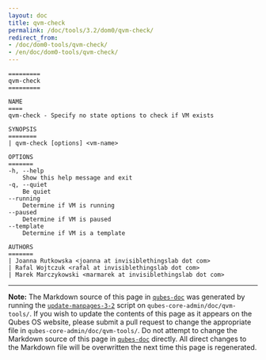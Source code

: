 ```yaml
---
layout: doc
title: qvm-check
permalink: /doc/tools/3.2/dom0/qvm-check/
redirect_from:
- /doc/dom0-tools/qvm-check/
- /en/doc/dom0-tools/qvm-check/
---
```


```
=========
qvm-check
=========

NAME
====
qvm-check - Specify no state options to check if VM exists

SYNOPSIS
========
| qvm-check [options] <vm-name>

OPTIONS
=======
-h, --help
    Show this help message and exit
-q, --quiet
    Be quiet
--running
    Determine if VM is running
--paused
    Determine if VM is paused
--template
    Determine if VM is a template

AUTHORS
=======
| Joanna Rutkowska <joanna at invisiblethingslab dot com>
| Rafal Wojtczuk <rafal at invisiblethingslab dot com>
| Marek Marczykowski <marmarek at invisiblethingslab dot com>
```

-----

**Note:** The Markdown source of this page in [`qubes-doc`] was generated by running the [`update-manpages-3-2`] script on `qubes-core-admin/doc/qvm-tools/`.
If you wish to update the contents of this page as it appears on the Qubes OS website, please submit a pull request to change the appropriate file in `qubes-core-admin/doc/qvm-tools/`.
Do not attempt to change the Markdown source of this page in [`qubes-doc`] directly.
All direct changes to the Markdown file will be overwritten the next time this page is regenerated.

[`qubes-doc`]: https://github.com/QubesOS/qubes-doc/
[`update-manpages-3-2`]: https://github.com/QubesOS/qubesos.github.io/blob/master/_utils/update-manpages-3-2

